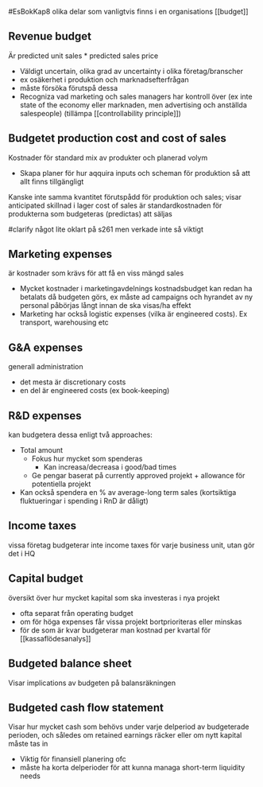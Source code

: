 #EsBokKap8
olika delar som vanligtvis finns i en organisations [[budget]]

## Revenue budget

Är predicted unit sales * predicted sales price
- Väldigt uncertain, olika grad av uncertainty i olika företag/branscher
- ex osäkerhet i produktion och marknadsefterfrågan
- måste försöka förutspå dessa
- Recogniza vad marketing och sales managers har kontroll över (ex inte state of the economy eller marknaden, men advertising och anställda salespeople) (tillämpa [[controllability principle]])

## Budgetet production cost and cost of sales

Kostnader för standard mix av produkter och planerad volym
- Skapa planer för hur aqquira inputs och scheman för produktion så att allt finns tillgängligt

Kanske inte samma kvantitet förutspådd för produktion och sales; visar anticipated skillnad i lager
cost of sales är standardkostnaden för produkterna som budgeteras (predictas) att säljas

#clarify  något lite oklart på s261 men verkade inte så viktigt

## Marketing expenses
är kostnader som krävs för att få en viss mängd sales
- Mycket kostnader i marketingavdelnings kostnadsbudget kan redan ha betalats då budgeten görs, ex måste ad campaigns och hyrandet av ny personal påbörjas långt innan de ska visas/ha effekt
- Marketing har också logistic expenses (vilka är engineered costs). Ex transport, warehousing etc

## G&A expenses
generall administration
- det mesta är discretionary costs
- en del är engineered costs (ex book-keeping)

## R&D expenses

kan budgetera dessa enligt två approaches:
- Total amount
	- Fokus hur mycket som spenderas
		- Kan increasa/decreasa i good/bad times
	- Ge pengar baserat på currently approved projekt + allowance för potentiella projekt
- Kan också spendera en % av average-long term sales (kortsiktiga fluktueringar i spending i RnD är dåligt)

## Income taxes
vissa företag budgeterar inte income taxes för varje business unit, utan gör det i HQ

## Capital budget
översikt över hur mycket kapital som ska investeras i nya projekt
- ofta separat från operating budget
- om för höga expenses får vissa projekt bortprioriteras eller minskas
- för de som är kvar budgeterar man kostnad per kvartal för [[kassaflödesanalys]]

## Budgeted balance sheet
Visar implications av budgeten på balansräkningen

## Budgeted cash flow statement
Visar hur mycket cash som behövs under varje delperiod av budgeterade perioden, och således om retained earnings räcker eller om nytt kapital måste tas in
- Viktig för finansiell planering ofc
- måste ha korta delperioder för att kunna managa short-term liquidity needs

